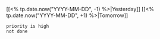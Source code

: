 [[<% tp.date.now("YYYY-MM-DD", -1) %>|Yesterday]] [[<% tp.date.now("YYYY-MM-DD", +1) %>|Tomorrow]]
```tasks
priority is high
not done
```
